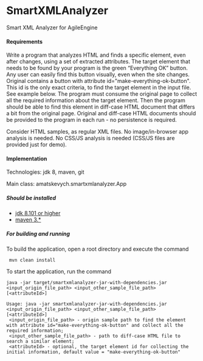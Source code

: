 # SmartXMLAnalyzer
Smart XML Analyzer for AgileEngine

#### Requirements
Write a program that analyzes HTML and finds a specific element, even after changes, using a set of extracted attributes. 
The target element that needs to be found by your program is the green “Everything OK” button.
Any user can easily find this button visually, even when the site changes. Original contains a button with attribute
id="make-everything-ok-button". This id is the only exact criteria, to find the target element in the input file.
See example below.
The program must consume the original page to collect all the required information about the target element.
Then the program should be able to find this element in diff-case HTML document that differs a bit from the original
page. Original and diff-case HTML documents should be provided to the program in each run - no persistence is required.

Consider HTML samples, as regular XML files. No image/in-browser app analysis is needed. No CSS/JS analysis is needed
(CSS/JS files are provided just for demo).

#### Implementation

Technologies: jdk 8, maven, git

Main class: amatskevych.smartxmlanalyzer.App


##### Should be installed ###

* [jdk 8.101 or higher](www.oracle.com/technetwork/java/javase/downloads/jdk8-downloads-2133151.html)
* [maven 3.*](http://maven.apache.org/install.html)

##### For building and running ###

To build the application, open a root directory and execute the command
```
 mvn clean install
```
To start the application, run the command 

```
java -jar target/smartxmlanalyzer-jar-with-dependencies.jar <input_origin_file_path> <input_other_sample_file_path> [<attributeId>]
```
```
Usage: java -jar smartxmlanalyzer-jar-with-dependencies.jar <input_origin_file_path> <input_other_sample_file_path> [<attributeId>]
 <input_origin_file_path> - origin sample path to find the element with attribute id="make-everything-ok-button" and collect all the required information;
 <input_other_sample_file_path> - path to diff-case HTML file to search a similar element;
 <attributeId> - optional, the target element id for collecting the initial information, default value = "make-everything-ok-button"
```

